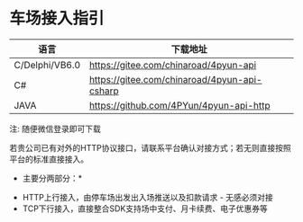# 车场接入指引

|语言|下载地址|
|---|---|
|C/Delphi/VB6.0|https://gitee.com/chinaroad/4pyun-api|
|C#|https://gitee.com/chinaroad/4pyun-api-csharp|
|JAVA|https://github.com/4PYun/4pyun-api-http|

注: 随便微信登录即可下载

若贵公司已有对外的HTTP协议接口，请联系平台确认对接方式；若无则直接按照平台的标准直接接入。

* 主要分两部分：*

- HTTP上行接入，由停车场出发出入场推送以及扣款请求 - 无感必须对接
- TCP下行接入，直接整合SDK支持场中支付、月卡续费、电子优惠券等
